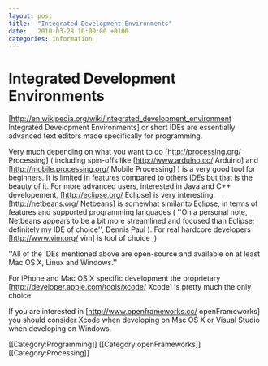 ```yaml
---
layout: post
title:  "Integrated Development Environments"
date:   2010-03-28 10:00:00 +0100
categories: information
---
```


# Integrated Development Environments

[http://en.wikipedia.org/wiki/Integrated_development_environment Integrated Development Environments] or short IDEs are essentially advanced text editors made specifically for programming.

Very much depending on what you want to do [http://processing.org/ Processing] ( including spin-offs like [http://www.arduino.cc/ Arduino] and [http://mobile.processing.org/ Mobile Processing] ) is a very good tool for beginners. It is limited in features compared to others IDEs but that is the beauty of it. For more advanced users, interested in Java and C++ developement, [http://eclipse.org/ Eclipse] is very interesting. [http://netbeans.org/ Netbeans] is somewhat similar to Eclipse, in terms of features and supported programming languages ( ''On a personal note, Netbeans appears to be a bit more streamlined and focused than Eclipse; definitely my IDE of choice'', Dennis Paul ). For real hardcore developers [http://www.vim.org/ vim] is tool of choice ;)

''All of the IDEs mentioned above are open-source and available on at least Mac OS X, Linux and Windows.''

For iPhone and Mac OS X specific development the proprietary [http://developer.apple.com/tools/xcode/ Xcode] is pretty much the only choice.

If you are interested in [http://www.openframeworks.cc/ openFrameworks] you should consider Xcode when developing on Mac OS X or Visual Studio when developing on Windows.

[[Category:Programming]]
[[Category:openFrameworks]]
[[Category:Processing]]


